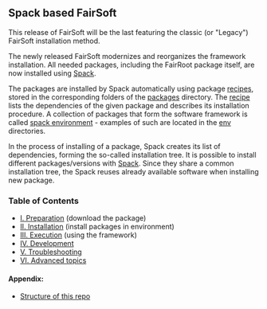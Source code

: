 ## Spack based FairSoft

This release of FairSoft will be the last featuring the classic
(or "Legacy") FairSoft installation method. 

The newly released FairSoft modernizes and reorganizes the framework installation.
All needed packages, including the FairRoot package itself,
are now installed using [Spack](https://spack.readthedocs.io/en/latest/).

The packages are installed by Spack automatically using package [recipes](https://spack-tutorial.readthedocs.io/en/latest/tutorial_packaging.html), stored in the corresponding folders of the [packages](./repos/fairsoft/packages) directory. The [recipe](https://spack-tutorial.readthedocs.io/en/latest/tutorial_packaging.html)
lists the dependencies of the given package and describes its installation procedure. A collection of packages that form the software framework is called [spack environment](https://spack.readthedocs.io/en/latest/environments.html)  - examples of such are located in the [env](./env) directories.

In the process of installing of a package, Spack creates its list of dependencies,
forming the so-called installation tree. It is possible to install different packages/versions with [Spack](https://spack.readthedocs.io/en/latest/). Since they share a common installation tree, the Spack reuses already available software when installing new package.


### Table of Contents
* [I. Preparation](preparation.md) (download the package)
* [II. Installation](installation.md) (install packages in environment)
* [III. Execution](execution.md) (using the framework)
* [IV. Development](development.md)
* [V. Troubleshooting](troubleshooting.md)
* [VI. Advanced topics](advanced.md)

#### Appendix:
* [Structure of this repo](structure.md)
